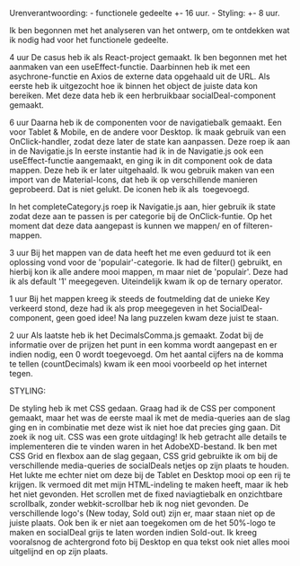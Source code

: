 

Urenverantwoording:
    -   functionele gedeelte +- 16 uur.
    -   Styling: +- 8 uur.

Ik ben begonnen met het analyseren van het ontwerp, om te ontdekken wat ik 
nodig had voor het functionele gedeelte.

4 uur
De casus heb ik als React-project gemaakt.
Ik ben begonnen met het aanmaken van een useEffect-functie.
Daarbinnen heb ik met een asychrone-functie en Axios de externe data opgehaald uit de URL.
Als eerste heb ik uitgezocht hoe ik binnen het object de juiste data kon bereiken.
Met deze data heb ik een herbruikbaar socialDeal-component gemaakt.

6 uur
Daarna heb ik de componenten voor de navigatiebalk gemaakt. 
Een voor Tablet & Mobile, en de andere voor Desktop.
Ik maak gebruik van een OnClick-handler, zodat deze later de state kan aanpassen. 
Deze roep ik aan in de Navigatie.js
In eerste instantie had ik in de Navigatie.js ook een useEffect-functie aangemaakt,
en ging ik in dit component ook de data mappen. Deze heb ik er later uitgehaald.
Ik wou gebruik maken van een import van de Material-Icons, dat heb ik op verschillende
manieren geprobeerd. Dat is niet gelukt. De iconen heb ik als <img> toegevoegd.

In het completeCategory.js roep ik Navigatie.js aan, hier gebruik ik state 
zodat deze aan te passen is per categorie bij de OnClick-funtie.
Op het moment dat deze data aangepast is kunnen we mappen/ en of filteren-mappen.

3 uur
Bij het mappen van de data heeft het me even geduurd tot ik een oplossing vond voor de 
'populair'-categorie. Ik had de filter() gebruikt, en hierbij kon ik alle andere mooi mappen, m
maar niet de 'populair'. Deze had ik als default '1' meegegeven. Uiteindelijk kwam ik op
de ternary operator.

1 uur
Bij het mappen kreeg ik steeds de foutmelding dat de unieke Key verkeerd stond, deze had ik
als prop meegegeven in het SocialDeal-component, geen goed idee! Na lang puzzelen kwam 
deze juist te staan. 


2 uur 
Als laatste heb ik het DecimalsComma.js gemaakt. Zodat bij de informatie over de 
prijzen het punt in een komma wordt aangepast en er indien nodig, een 0 wordt toegevoegd.
Om het aantal cijfers na de komma te tellen (countDecimals) kwam ik een mooi voorbeeld op het internet
tegen.


STYLING:

De styling heb ik met CSS gedaan. 
Graag had ik de CSS per component gemaakt, maar het was de eerste maal ik met de 
media-queries aan de slag ging en in combinatie met deze wist ik niet hoe dat precies ging 
gaan. Dit zoek ik nog uit. 
CSS was een grote uitdaging! 
Ik heb getracht alle details te implementeren die te vinden waren in het AdobeXD-bestand.
Ik ben met CSS Grid en flexbox aan de slag gegaan, CSS grid gebruikte ik om bij de 
verschillende media-queries de socialDeals netjes op zijn plaats te houden. Het lukte me 
echter niet om deze bij de Tablet en Desktop mooi op een rij te krijgen. Ik vermoed dit met
mijn HTML-indeling te maken heeft, maar ik heb het niet gevonden. 
Het scrollen met de fixed naviagtiebalk en onzichtbare scrollbalk, zonder webkit-scrollbar
heb ik nog niet gevonden.
De verschillende logo's (New today, Sold out) zijn er, maar staan niet op de juiste plaats.
Ook ben ik er niet aan toegekomen om de het 50%-logo te maken en socialDeal grijs te laten
worden indien Sold-out. 
Ik kreeg vooralsnog de achtergrond foto bij Desktop en qua tekst ook niet alles mooi uitgelijnd en op zijn plaats. 

